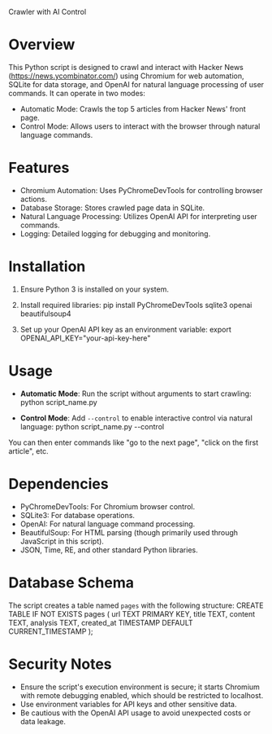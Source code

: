Crawler with AI Control

# Overview

This Python script is designed to crawl and interact with Hacker News (https://news.ycombinator.com/) using Chromium for web automation, SQLite for data storage, and OpenAI for natural language processing of user commands. It can operate in two modes:

-   Automatic Mode: Crawls the top 5 articles from Hacker News' front page.
-   Control Mode: Allows users to interact with the browser through natural language commands.

# Features

-   Chromium Automation: Uses PyChromeDevTools for controlling browser actions.
-   Database Storage: Stores crawled page data in SQLite.
-   Natural Language Processing: Utilizes OpenAI API for interpreting user commands.
-   Logging: Detailed logging for debugging and monitoring.

# Installation

1. Ensure Python 3 is installed on your system.
2. Install required libraries:
   pip install PyChromeDevTools sqlite3 openai beautifulsoup4

3. Set up your OpenAI API key as an environment variable:
   export OPENAI_API_KEY="your-api-key-here"

# Usage

-   **Automatic Mode**:
    Run the script without arguments to start crawling:
    python script_name.py

-   **Control Mode**:
    Add `--control` to enable interactive control via natural language:
    python script_name.py --control

You can then enter commands like "go to the next page", "click on the first article", etc.

# Dependencies

-   PyChromeDevTools: For Chromium browser control.
-   SQLite3: For database operations.
-   OpenAI: For natural language command processing.
-   BeautifulSoup: For HTML parsing (though primarily used through JavaScript in this script).
-   JSON, Time, RE, and other standard Python libraries.

# Database Schema

The script creates a table named `pages` with the following structure:
CREATE TABLE IF NOT EXISTS pages (
url TEXT PRIMARY KEY,
title TEXT,
content TEXT,
analysis TEXT,
created_at TIMESTAMP DEFAULT CURRENT_TIMESTAMP
);

# Security Notes

-   Ensure the script's execution environment is secure; it starts Chromium with remote debugging enabled, which should be restricted to localhost.
-   Use environment variables for API keys and other sensitive data.
-   Be cautious with the OpenAI API usage to avoid unexpected costs or data leakage.
